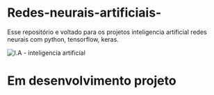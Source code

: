 # Redes-neurais-artificiais-
Esse repositório e voltado para os projetos inteligencia artificial redes neurais com python, tensorflow, keras.

![I.A - inteligencia artificial](https://github.com/RafaelGallo/Redes-neurais-artificiais-/blob/master/001.gif)

# Em desenvolvimento projeto
